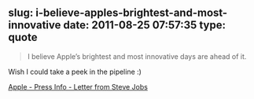 slug: i-believe-apples-brightest-and-most-innovative
date: 2011-08-25 07:57:35
type: quote
---

> I believe Apple’s brightest and most innovative days are ahead of it.

Wish I could take a peek in the pipeline :)

 [Apple - Press Info - Letter from Steve Jobs](http://www.apple.com/pr/library/2011/08/24Letter-from-Steve-Jobs.html)
